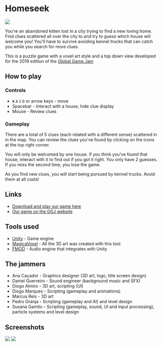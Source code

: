 # Homeseek
![][intro-screen]

You're an abandoned kitten lost in a city trying to find a new loving home.
Find clues scattered all over the city to and try to guess which house will welcome you!
You'll have to survive avoiding kennel trucks that can catch you while you search for more clues.

This is a puzzle game with a voxel art style and a top down view developed for the 2019 edition of the
[Global Game Jam](https://globalgamejam.org/)

## How to play

### Controls

  * `W` `A` `S` `D` or arrow keys - move
  * Spacebar - Interact with a house, hide clue display
  * Mouse - Review clues
  
### Gameplay

There are a total of 5 clues (each related with a different sense) scattered in in the map.
You can review the clues you've found by clicking on the icons at the top right corner.

You will only be welcomed by one house. If you think you've found that house,
interact with it to find out if you got it right.
You only have 2 guesses. If you miss the second time, you lose the game.

As you find new clues, you will start being pursued by kennel trucks. Avoid them at all costs!


## Links

  * [Download and play our game here](https://github.com/diogotito/Homeseek_GGJ2019/releases/tag/v1.0)
  * [Our game on the GGJ website](https://globalgamejam.org/2019/games/homeseek-0)

## Tools used

  * [Unity](https://unity3d.com/) - Game engine
  * [MagicaVoxel](https://ephtracy.github.io/) - All the 3D art was created with this tool
  * [FMOD](https://www.fmod.com/studio) - Audio engine that integrates with Unity

## The jammers

  * Ana Caçador - Graphics designer (3D art, logo, title screen design)
  * Daniel Guerreiro - Sound engineer (background music and SFX)
  * Diogo Almiro - 3D art, scripting (UI)
  * Diogo Marques - Scripting (gameplay and animations)
  * Marcus Reis - 3D art
  * Pedro Granja - Scripting (gameplay and AI) and level design
  * Susana Gamito - Scripting (gameplay, sound, UI and input processing), particle systems and level design


## Screenshots
![][screenshot-1]
![][screenshot-2]



[intro-screen]: https://ggj.s3.amazonaws.com/styles/game_sidebar__wide/featured_image/2019/01/258150/intro_screen.png?itok=MJt-lxCH&timestamp=1548598193
[screenshot-1]: https://ggj.s3.amazonaws.com/styles/feature_image__wide/games/screenshots/screenshot_470.png?itok=tMWcHcOg&timestamp=1548620544
[screenshot-2]: https://ggj.s3.amazonaws.com/styles/feature_image__wide/games/screenshots/screenshot2_306.png?itok=w7guCF-U&timestamp=1548620544
